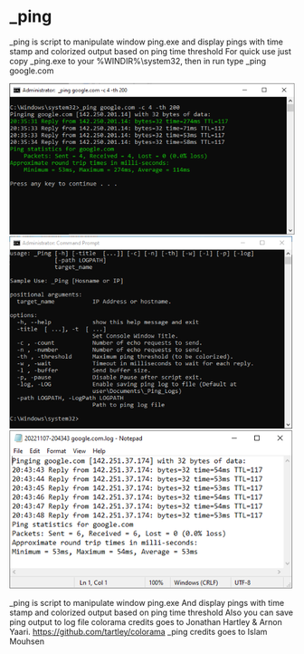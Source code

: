 # _ping
_ping is script to manipulate window ping.exe and display pings with time stamp and colorized output based on ping time threshold 
For quick use just copy _ping.exe to your %WINDIR%\system32, then in run type _ping google.com

<img alt="Example 4 pings with 200ms threshold" src="https://github.com/IslamMouhsen/_ping/blob/main/screenshots/Ping%204%20pings%20with%20threshold%20200ms.PNG" style="width: 500; height: Auto; max-width: 100%;">

<img alt="_ping help" src="https://github.com/IslamMouhsen/_ping/blob/main/screenshots/_ping%20usage.PNG" style="width: 500px; height: Auto; max-width: 100%;">

<img alt="_ping -log output example" src="https://github.com/IslamMouhsen/_ping/blob/main/screenshots/_ping%20-log.PNG" style="width: 500px; height: Auto; max-width: 100%;">



_ping is script to manipulate window ping.exe
And display pings with time stamp and colorized output based on ping time threshold
Also you can save ping output to log file
colorama credits goes to Jonathan Hartley & Arnon Yaari. https://github.com/tartley/colorama
_ping credits goes to Islam Mouhsen
